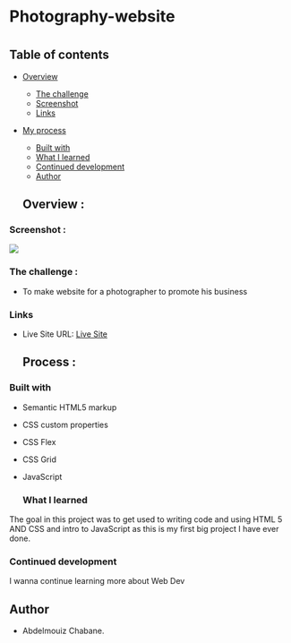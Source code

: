 # Photography-website
# 

## Table of contents

- [Overview](#overview)
  - [The challenge](#the-challenge)
  - [Screenshot](#screenshot)
  - [Links](#links)
- [My process](#my-process)
  - [Built with](#built-with)
  - [What I learned](#what-i-learned)
  - [Continued development](#continued-development)
  - [Author](#author)


   ## Overview :
  
### Screenshot : 

![](./Screenshot/Screenshoot.png)

### The challenge :
- To make website for a photographer to promote his business
### Links

- Live Site URL: [Live Site](https://abdelmouizz.github.io/Photography-website)
  
   ## Process :
  
### Built with

- Semantic HTML5 markup
- CSS custom properties
- CSS Flex
- CSS Grid
- JavaScript

  ### What I learned

The goal in this project was to get used to writing code and using HTML 5 AND CSS and intro to JavaScript as this is my first big project I have ever done.

### Continued development

I wanna continue learning more about Web Dev
## Author
- Abdelmouiz Chabane.
